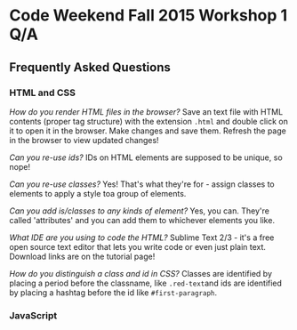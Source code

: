 Code Weekend Fall 2015 Workshop 1 Q/A
======================================
Frequently Asked Questions
---------------------------

### HTML and CSS

*How do you render HTML files in the browser?*
Save an text file with HTML contents (proper tag structure) with the extension `.html` and double click on it to open it in the browser. Make changes and save them. Refresh the page in the browser to view updated changes!

*Can you re-use ids?*
IDs on HTML elements are supposed to be unique, so nope!

*Can you re-use classes?*
Yes! That's what they're for - assign classes to elements to apply a style toa  group of elements.

*Can you add is/classes to any kinds of element?*
Yes, you can. They're called 'attributes' and you can add them to whichever elements you like.

*What IDE are you using to code the HTML?*
Sublime Text 2/3 - it's a free open source text editor that lets you write code or even just plain text. Download links are on the tutorial page!

*How do you distinguish a class and id in CSS?*
Classes are identified by placing a period before the classname, like `.red-text`and ids are identified by placing a hashtag before the id like `#first-paragraph`.

### JavaScript

